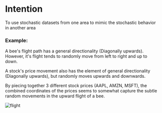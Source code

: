 # Intention
To use stochastic datasets from one area to mimic the stochastic behavior in another area

### Example:
A bee's flight path has a general directionality (Diagonally upwards). However, it's flight tends to randomly move from left to right and up to down.

A stock's price movement also has the element of general directionality (Diagonally upwards), but randomly moves upwards and downwards. 

By piecing together 3 different stock prices (AAPL, AMZN, MSFT), the combined coordinates of the prices seems to somewhat capture the subtle random movements in the upward flight of a bee. 

![flight](https://i.imgur.com/EJytcyA.png)
